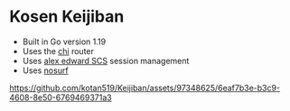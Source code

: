 # Kosen Keijiban

- Built in Go version 1.19
- Uses the [chi](https://github.com/go-chi/chi/v5) router
- Uses [alex edward SCS](https://github.com/alexedwards/scs/v2) session management
- Uses [nosurf](https://github.com/justinas/nosurf) 



https://github.com/kotan519/Keijiban/assets/97348625/6eaf7b3e-b3c9-4608-8e50-6769469371a3

